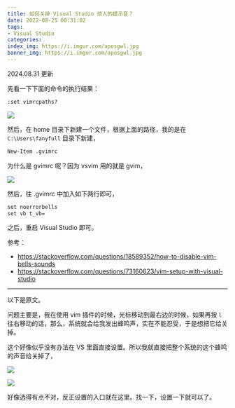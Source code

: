 ```yaml
---
title: 如何关掉 Visual Studio 烦人的提示音？
date: 2022-08-25 00:31:02
tags:
- Visual Studio
categories:
index_img: https://i.imgur.com/aposgwl.jpg
banner_img: https://i.imgur.com/aposgwl.jpg
---
```


2024.08.31 更新

先看一下下面的命令的执行结果：

```txt
:set vimrcpaths?
```

![](https://i.postimg.cc/2r9CyV1t/image.png)

然后，在 home 目录下新建一个文件，根据上面的路径，我的是在 `C:\Users\fanyfull` 目录下新建，

```txt
New-Item .gvimrc
```

为什么是 gvimrc 呢？因为 vsvim 用的就是 gvim，

![](https://i.postimg.cc/MqNggRMz/image.png)

然后，往 .gvimrc 中加入如下两行即可，

```txt
set noerrorbells
set vb t_vb=
```

之后，重启 Visual Studio 即可。

参考：

- <https://stackoverflow.com/questions/18589352/how-to-disable-vim-bells-sounds>
- <https://stackoverflow.com/questions/73160623/vim-setup-with-visual-studio>

----------

以下是原文。

问题主要是，我在使用 vim 插件的时候，光标移动到最右边的时候，如果再按 `l` 往右移动的话，那么，系统就会给我发出蜂鸣声，实在不能忍受，于是想把它给关掉。

这个好像似乎没有办法在 VS 里面直接设置。所以我就直接把整个系统的这个蜂鸣的声音给关掉了，

![](https://i.imgur.com/YVamHmD.png)

![](https://i.imgur.com/X8IVKuD.png)

好像选得有点不对，反正设置的入口就在这里。找一下，设置一下就可以了。


